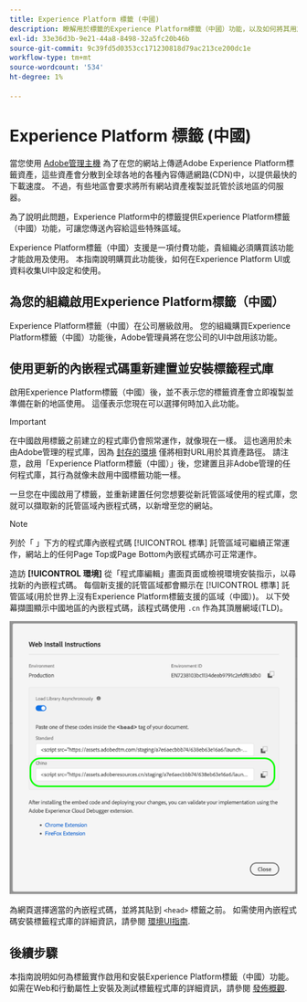 ```yaml
---
title: Experience Platform 標籤 (中國)
description: 瞭解用於標籤的Experience Platform標籤（中國）功能，以及如何將其用於在多個地理區域傳遞您的內容。
exl-id: 33e36d3b-9e21-44a8-8498-32a5fc20b46b
source-git-commit: 9c39fd5d0353cc171230818d79ac213ce200dc1e
workflow-type: tm+mt
source-wordcount: '534'
ht-degree: 1%

---
```


# Experience Platform 標籤 (中國)

當您使用 [Adobe管理主機](./hosts/managed-by-adobe-host.md) 為了在您的網站上傳遞Adobe Experience Platform標籤資產，這些資產會分散到全球各地的各種內容傳遞網路(CDN)中，以提供最快的下載速度。 不過，有些地區會要求將所有網站資產複製並託管於該地區的伺服器。

為了說明此問題，Experience Platform中的標籤提供Experience Platform標籤（中國）功能，可讓您傳送內容給這些特殊區域。

Experience Platform標籤（中國）支援是一項付費功能，貴組織必須購買該功能才能啟用及使用。 本指南說明購買此功能後，如何在Experience Platform UI或資料收集UI中設定和使用。

## 為您的組織啟用Experience Platform標籤（中國）

Experience Platform標籤（中國）在公司層級啟用。 您的組織購買Experience Platform標籤（中國）功能後，Adobe管理員將在您公司的UI中啟用該功能。

## 使用更新的內嵌程式碼重新建置並安裝標籤程式庫

啟用Experience Platform標籤（中國）後，並不表示您的標籤資產會立即複製並準備在新的地區使用。 這僅表示您現在可以選擇何時加入此功能。

>[!IMPORTANT]
>
>在中國啟用標籤之前建立的程式庫仍會照常運作，就像現在一樣。 這也適用於未由Adobe管理的程式庫，因為 [封存的環境](./environments.md#archive) 僅將相對URL用於其資產路徑。 請注意，啟用「Experience Platform標籤（中國）」後，您建置且非Adobe管理的任何程式庫，其行為就像未啟用中國標籤功能一樣。

一旦您在中國啟用了標籤，並重新建置任何您想要從新託管區域使用的程式庫，您就可以擷取新的託管區域內嵌程式碼，以新增至您的網站。

>[!NOTE]
>
>列於「 」下方的程式庫內嵌程式碼 [!UICONTROL 標準] 託管區域可繼續正常運作，網站上的任何Page Top或Page Bottom內嵌程式碼亦可正常運作。

造訪 **[!UICONTROL 環境]** 從「程式庫編輯」畫面頁面或檢視環境安裝指示，以尋找新的內嵌程式碼。 每個新支援的託管區域都會顯示在 [!UICONTROL 標準] 託管區域(用於世界上沒有Experience Platform標籤支援的區域（中國）)。 以下熒幕擷圖顯示中國地區的內嵌程式碼，該程式碼使用 `.cn` 作為其頂層網域(TLD)。

![中國地區的內嵌程式碼](../../images/ui/publishing/premium-cdn/embed-codes.png)

為網頁選擇適當的內嵌程式碼，並將其貼到 `<head>` 標籤之前。 如需使用內嵌程式碼安裝標籤程式庫的詳細資訊，請參閱 [環境UI指南](./environments.md#installation).

## 後續步驟

本指南說明如何為標籤實作啟用和安裝Experience Platform標籤（中國）功能。 如需在Web和行動屬性上安裝及測試標籤程式庫的詳細資訊，請參閱 [發佈概觀](./overview.md).
